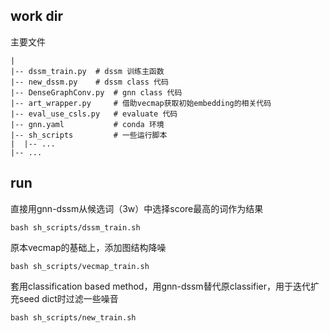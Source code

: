## work dir

主要文件

```
|
|-- dssm_train.py  # dssm 训练主函数
|-- new_dssm.py    # dssm class 代码
|-- DenseGraphConv.py  # gnn class 代码
|-- art_wrapper.py     # 借助vecmap获取初始embedding的相关代码
|-- eval_use_csls.py   # evaluate 代码
|-- gnn.yaml           # conda 环境
|-- sh_scripts         # 一些运行脚本
|  |-- ...
|-- ...
```

## run

直接用gnn-dssm从候选词（3w）中选择score最高的词作为结果

`bash sh_scripts/dssm_train.sh`

原本vecmap的基础上，添加图结构降噪

`bash sh_scripts/vecmap_train.sh`

套用classification based method，用gnn-dssm替代原classifier，用于迭代扩充seed dict时过滤一些噪音

`bash sh_scripts/new_train.sh`